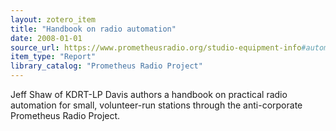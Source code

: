 ```yaml
---
layout: zotero_item
title: "Handbook on radio automation"
date: 2008-01-01
source_url: https://www.prometheusradio.org/studio-equipment-info#automation
item_type: "Report"
library_catalog: "Prometheus Radio Project"
---
```


<span class="Z3988" title="url_ver=Z39.88-2004&amp;ctx_ver=Z39.88-2004&amp;rfr_id=info%3Asid%2Fzotero.org%3A2&amp;rft_val_fmt=info%3Aofi%2Ffmt%3Akev%3Amtx%3Abook&amp;rft.genre=report&amp;rft.btitle=Handbook%20on%20radio%20automation&amp;rft.place=Philadelphia%2C%20PA&amp;rft.aufirst=Jeff&amp;rft.aulast=Shaw&amp;rft.au=Jeff%20Shaw&amp;rft.date=2008">
Jeff Shaw of KDRT-LP Davis authors a handbook on practical radio automation for small, volunteer-run stations through the anti-corporate Prometheus Radio Project.
</span>
